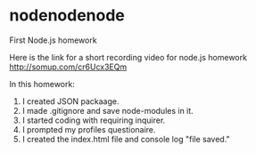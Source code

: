 # nodenodenode

First Node.js homework

Here is the link for a short recording video for node.js homework http://somup.com/cr6Ucx3EQm


In this homework:
1) I created JSON packaage.
2) I made .gitignore and save node-modules in it.
3) I started coding with requiring inquirer.
4) I prompted my profiles questionaire.
5) I created the index.html file and console log "file saved."



